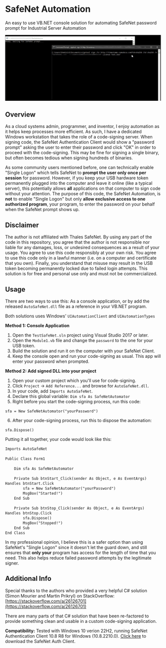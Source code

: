 # SafeNet Automation
An easy to use VB.NET console solution for automating SafeNet password prompt for Industrial Server Automation

![](https://raw.githubusercontent.com/dominicklee/SafeNet-Automation/main/img/safenetdemo.gif)

## Overview ##
As a cloud systems admin, programmer, and inventor, I enjoy automation as it helps keep processes more efficient. As such, I have a dedicated Windows workstation that takes the role of a code-signing server. When signing code, the SafeNet Authentication Client would show a "password prompt" asking the user to enter their password and click "OK" in order to proceed with the code-signing. This may be fine for signing a single binary, but often becomes tedious when signing hundreds of binaries. 

As some community users mentioned before, one can technically enable "Single Logon" which tells SafeNet to **prompt the user only once per session** for password. However, if you keep your USB hardware token permanently plugged into the computer and leave it online (like a typical server), this potentially allows **all** applications on that computer to sign code without your attention. The purpose of this code, the SafeNet Automation, is **not** to enable "Single Logon" but only **allow exclusive access to one authorized program**, your program, to enter the password on your behalf when the SafeNet prompt shows up.

## Disclaimer ##
The author is not affiliated with Thales SafeNet. By using any part of the code in this repository, you agree that the author is not responsible nor liable for any damages, loss, or undesired consequences as a result of your usage. You agree to use this code responsibly at your own risk. You agree to use this code only in a lawful manner (i.e. on a computer and certificate that you own). Finally, you understand that misuse may result in the USB token becoming permanently locked due to failed login attempts. This solution is for free and personal use only and must not be commercialized.

## Usage ##
There are two ways to use this: As a console application, or by add the released `AutoSafeNet.dll` file as a reference in your VB.NET program.

Both solutions uses Windows' `UIAutomationClient` and `UIAutomationTypes`

**Method 1: Console Application** 
1. Open the `TestSafeNet.sln` project using Visual Studio 2017 or later.
2. Open the `Module1.vb` file and change the `password` to the one for your USB token.
3. Build the solution and run it on the computer with your SafeNet Client.
4. Keep the console open and run your code-signing as usual. This app will enter your password when prompted.

**Method 2: Add signed DLL into your project**
1. Open your custom project which you'll use for code-signing.
2. Click `Project` -> `Add Reference...` and browse for `AutoSafeNet.dll`.
3. In your code, add `Imports AutoSafeNet`.
4. Declare this global variable: `Dim sfa As SafeNetAutomator`
5. Right before you start the code-signing process, run this code:
```vbnet
sfa = New SafeNetAutomator("yourPassword")
```
6. After your code-signing process, run this to dispose the automation:
```vbnet
sfa.Dispose()
```

Putting it all together, your code would look like this:

```vbnet
Imports AutoSafeNet

Public Class Form1

    Dim sfa As SafeNetAutomator

    Private Sub btnStart_Click(sender As Object, e As EventArgs) Handles btnStart.Click
        sfa = New SafeNetAutomator("yourPassword")
        MsgBox("Started!")
    End Sub

    Private Sub btnStop_Click(sender As Object, e As EventArgs) Handles btnStop.Click
        sfa.Dispose()
        MsgBox("Stopped!")
    End Sub
End Class

```

In my professional opinion, I believe this is a safer option than using SafeNet's "Single Logon" since it doesn't let the guard down, and still ensures that **only your** program has access for the length of time that you need. This also helps reduce failed password attempts by the legitimate signer.

## Additional Info ##
Special thanks to the authors who provided a very helpful C# solution (Simon Mourier and Martin Prikryl) on StackOverflow: [https://stackoverflow.com/a/26126701](https://stackoverflow.com/a/26126701)

There are many parts of that C# solution that have been re-factored to provide something clean and usable in a custom code-signing application.

**Compatibility:** Tested with Windows 10 verion 22H2, running SafeNet Authentication Client 10.8 R8 for Windows (10.8.2210.0). [Click here](https://comodoca.my.salesforce.com/sfc/p/1N000002Ljih/a/3l000000GBJW/HrxYd4uTf3JVk3dvth9gjOtikQXeF6_dgu_FTEyqk8A) to download the SafeNet Auth Client.